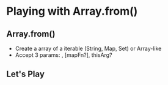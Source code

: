 # Playing with Array.from()

## Array.from()

- Create a array of a iterable (String, Map, Set) or Array-like
- Accept 3 params: <Iterable or Array-like>, [mapFn?], thisArg?

## Let's Play
